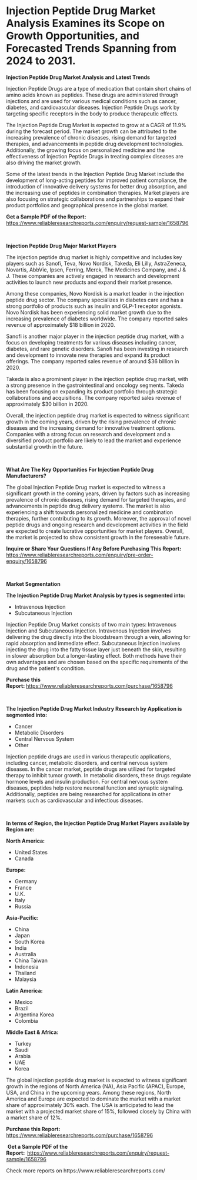 <p><h1>Injection Peptide Drug Market Analysis Examines its Scope on Growth Opportunities, and Forecasted Trends Spanning from 2024 to 2031.</h1></p><p><strong>Injection Peptide Drug Market Analysis and Latest Trends</strong></p>
<p><p>Injection Peptide Drugs are a type of medication that contain short chains of amino acids known as peptides. These drugs are administered through injections and are used for various medical conditions such as cancer, diabetes, and cardiovascular diseases. Injection Peptide Drugs work by targeting specific receptors in the body to produce therapeutic effects.</p><p>The Injection Peptide Drug Market is expected to grow at a CAGR of 11.9% during the forecast period. The market growth can be attributed to the increasing prevalence of chronic diseases, rising demand for targeted therapies, and advancements in peptide drug development technologies. Additionally, the growing focus on personalized medicine and the effectiveness of Injection Peptide Drugs in treating complex diseases are also driving the market growth.</p><p>Some of the latest trends in the Injection Peptide Drug Market include the development of long-acting peptides for improved patient compliance, the introduction of innovative delivery systems for better drug absorption, and the increasing use of peptides in combination therapies. Market players are also focusing on strategic collaborations and partnerships to expand their product portfolios and geographical presence in the global market.</p></p>
<p><strong>Get a Sample PDF of the Report:&nbsp;</strong> <a href="https://www.reliableresearchreports.com/enquiry/request-sample/1658796">https://www.reliableresearchreports.com/enquiry/request-sample/1658796</a></p>
<p>&nbsp;</p>
<p><strong>Injection Peptide Drug Major Market Players</strong></p>
<p><p>The injection peptide drug market is highly competitive and includes key players such as Sanofi, Teva, Novo Nordisk, Takeda, Eli Lilly, AstraZeneca, Novartis, AbbVie, Ipsen, Ferring, Merck, The Medicines Company, and J & J. These companies are actively engaged in research and development activities to launch new products and expand their market presence.</p><p>Among these companies, Novo Nordisk is a market leader in the injection peptide drug sector. The company specializes in diabetes care and has a strong portfolio of products such as insulin and GLP-1 receptor agonists. Novo Nordisk has been experiencing solid market growth due to the increasing prevalence of diabetes worldwide. The company reported sales revenue of approximately $18 billion in 2020.</p><p>Sanofi is another major player in the injection peptide drug market, with a focus on developing treatments for various diseases including cancer, diabetes, and rare genetic disorders. Sanofi has been investing in research and development to innovate new therapies and expand its product offerings. The company reported sales revenue of around $36 billion in 2020.</p><p>Takeda is also a prominent player in the injection peptide drug market, with a strong presence in the gastrointestinal and oncology segments. Takeda has been focusing on expanding its product portfolio through strategic collaborations and acquisitions. The company reported sales revenue of approximately $30 billion in 2020.</p><p>Overall, the injection peptide drug market is expected to witness significant growth in the coming years, driven by the rising prevalence of chronic diseases and the increasing demand for innovative treatment options. Companies with a strong focus on research and development and a diversified product portfolio are likely to lead the market and experience substantial growth in the future.</p></p>
<p>&nbsp;</p>
<p><strong>What Are The Key Opportunities For Injection Peptide Drug Manufacturers?</strong></p>
<p><p>The global Injection Peptide Drug market is expected to witness a significant growth in the coming years, driven by factors such as increasing prevalence of chronic diseases, rising demand for targeted therapies, and advancements in peptide drug delivery systems. The market is also experiencing a shift towards personalized medicine and combination therapies, further contributing to its growth. Moreover, the approval of novel peptide drugs and ongoing research and development activities in the field are expected to create lucrative opportunities for market players. Overall, the market is projected to show consistent growth in the foreseeable future.</p></p>
<p><strong>Inquire or Share Your Questions If Any Before Purchasing This Report:</strong> <a href="https://www.reliableresearchreports.com/enquiry/pre-order-enquiry/1658796">https://www.reliableresearchreports.com/enquiry/pre-order-enquiry/1658796</a></p>
<p>&nbsp;</p>
<p><strong>Market Segmentation</strong></p>
<p><strong>The Injection Peptide Drug Market Analysis by types is segmented into:</strong></p>
<p><ul><li>Intravenous Injection</li><li>Subcutaneous Injection</li></ul></p>
<p><p>Injection Peptide Drug Market consists of two main types: Intravenous Injection and Subcutaneous Injection. Intravenous Injection involves delivering the drug directly into the bloodstream through a vein, allowing for rapid absorption and immediate effect. Subcutaneous Injection involves injecting the drug into the fatty tissue layer just beneath the skin, resulting in slower absorption but a longer-lasting effect. Both methods have their own advantages and are chosen based on the specific requirements of the drug and the patient's condition.</p></p>
<p><strong>Purchase this Report:&nbsp;</strong><a href="https://www.reliableresearchreports.com/purchase/1658796">https://www.reliableresearchreports.com/purchase/1658796</a></p>
<p>&nbsp;</p>
<p><strong>The Injection Peptide Drug Market Industry Research by Application is segmented into:</strong></p>
<p><ul><li>Cancer</li><li>Metabolic Disorders</li><li>Central Nervous System</li><li>Other</li></ul></p>
<p><p>Injection peptide drugs are used in various therapeutic applications, including cancer, metabolic disorders, and central nervous system diseases. In the cancer market, peptide drugs are utilized for targeted therapy to inhibit tumor growth. In metabolic disorders, these drugs regulate hormone levels and insulin production. For central nervous system diseases, peptides help restore neuronal function and synaptic signaling. Additionally, peptides are being researched for applications in other markets such as cardiovascular and infectious diseases.</p></p>
<p>&nbsp;</p>
<p><strong>In terms of Region, the Injection Peptide Drug Market Players available by Region are:</strong></p>
<p>
    <p> <strong> North America: </strong>
        <ul>
            <li>United States</li>
            <li>Canada</li>
        </ul>
        </p> 
    <p> <strong> Europe: </strong>
        <ul>
            <li>Germany</li>
            <li>France</li>
            <li>U.K.</li>
            <li>Italy</li>
            <li>Russia</li>
        </ul>
        </p> 
    <p> <strong> Asia-Pacific: </strong>
        <ul>
            <li>China</li>
            <li>Japan</li>
            <li>South Korea</li>
            <li>India</li>
            <li>Australia</li>
            <li>China Taiwan</li>
            <li>Indonesia</li>
            <li>Thailand</li>
            <li>Malaysia</li>
        </ul>
        </p> 
    <p> <strong> Latin America: </strong>
        <ul>
            <li>Mexico</li>
            <li>Brazil</li>
            <li>Argentina Korea</li>
            <li>Colombia</li>
        </ul>
        </p> 
    <p> <strong> Middle East & Africa: </strong>
        <ul>
            <li>Turkey</li>
            <li>Saudi</li>
            <li>Arabia</li>
            <li>UAE</li>
            <li>Korea</li>
        </ul>
    </p>
    </p>
<p><p>The global injection peptide drug market is expected to witness significant growth in the regions of North America (NA), Asia Pacific (APAC), Europe, USA, and China in the upcoming years. Among these regions, North America and Europe are expected to dominate the market with a market share of approximately 30% each. The USA is anticipated to lead the market with a projected market share of 15%, followed closely by China with a market share of 12%.</p></p>
<p><strong>Purchase this Report: </strong><a href="https://www.reliableresearchreports.com/purchase/1658796">https://www.reliableresearchreports.com/purchase/1658796</a></p>
<p>&nbsp;<strong>Get a Sample PDF of the Report:&nbsp;&nbsp;</strong><a href="https://www.reliableresearchreports.com/enquiry/request-sample/1658796">https://www.reliableresearchreports.com/enquiry/request-sample/1658796</a></p>
<p><strong></strong></p>
<p>Check more reports on https://www.reliableresearchreports.com/</p>